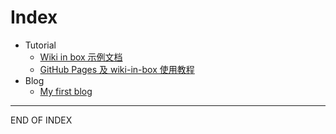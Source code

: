 Index
===

+ Tutorial
	+ [Wiki in box 示例文档](tutorial)
	+ [GitHub Pages 及 wiki-in-box 使用教程](2015-05-18-my-tutorial)
+ Blog
	+ [My first blog](2015-05-17-first)

------
END OF INDEX
